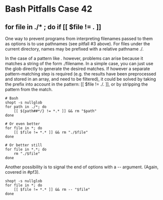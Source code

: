# Bash Pitfalls Case 42
## for file in ./* ; do if [[ \$file != *.* ]]

One way to prevent programs from interpreting filenames passed to them as options is to use pathnames (see pitfall #3 above). For files under the current directory, names may be prefixed with a relative pathname ./.

In the case of a pattern like *.* however, problems can arise because it matches a string of the form ./filename. In a simple case, you can just use the glob directly to generate the desired matches. If however a separate pattern-matching step is required (e.g. the results have been preprocessed and stored in an array, and need to be filtered), it could be solved by taking the prefix into account in the pattern: [[ $file != ./*.* ]], or by stripping the pattern from the match.

```shell
# Bash
shopt -s nullglob
for path in ./*; do
    [[ ${path##*/} != *.* ]] && rm "$path"
done

# Or even better
for file in *; do
    [[ $file != *.* ]] && rm "./$file"
done

# Or better still
for file in *.*; do
    rm "./$file"
done
```

Another possibility is to signal the end of options with a -- argument. (Again, covered in #pf3).

```shell
shopt -s nullglob
for file in *; do
    [[ $file != *.* ]] && rm -- "$file"
done
```